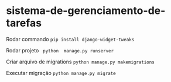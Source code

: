 # sistema-de-gerenciamento-de-tarefas

Rodar commando
`pip install django-widget-tweaks`

Rodar projeto
 ` python  manage.py runserver`

Criar arquivo de migrations
`python manage.py makemigrations` 

Executar migração
`python manage.py migrate`
